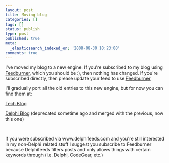```yaml
---
layout: post
title: Moving blog
categories: []
tags: []
status: publish
type: post
published: true
meta:
  _elasticsearch_indexed_on: '2008-08-30 10:23:00'
comments: true
---
```

<p>I&#039;ve moved my blog to a new engine. If you&#039;re subscribed to my blog using <a href="http://feeds.feedburner.com/hadihariri/rSpO">Feedburner</a>, which you should be :), then nothing has changed. If you&#039;re subscribed directly, then please update your feed to use <a href="http://feeds.feedburner.com/hadihariri/rSpO">Feedburner</a></p>  <p>I&#039;ll gradually port all the old entries to this new engine, but for now you can find them at:</p>  <p><a href="/blogs/tech/index.aspx">Tech Blog</a></p>  <p><a href="/Blogs/Delphi/index.aspx">Delphi Blog</a> (deprecated sometime ago and merged with the previous, now this one)</p><p>&nbsp;</p><p>If you were subscribed via www.delphifeeds.com and you&#039;re still interested in my non-Delphi related stuff I suggest you subscribe to Feedburner because Delphifeeds filters posts and only allows things with certain keywords through (i.e. Delphi, CodeGear, etc.)&nbsp;</p>

